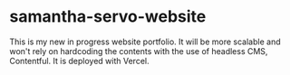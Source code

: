 # samantha-servo-website
This is my new in progress website portfolio. It will be more scalable and won't rely on hardcoding the contents with the use of headless CMS, Contentful. It is deployed with Vercel.
